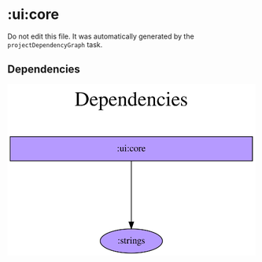 # :ui:core

Do not edit this file.
It was automatically generated by the `projectDependencyGraph` task.

## Dependencies
![](assets/module_dependency_graph.svg)
